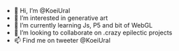 - 👋 Hi, I’m @KoeiUral
- 👀 I’m interested in generative art
- 🌱 I’m currently learning Js, P5 and bit of WebGL
- 💞️ I’m looking to collaborate on .crazy epilectic projects
- 📫 Find me on tweeter @KoeiUral

<!---
KoeiUral/KoeiUral is a ✨ special ✨ repository because its `README.md` (this file) appears on your GitHub profile.
You can click the Preview link to take a look at your changes.
--->
